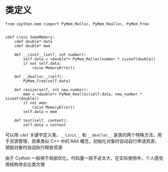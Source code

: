 # 类定义

```cython
from cpython.mem cimport PyMem_Malloc, PyMem_Realloc, PyMem_Free


cdef class SomeMemory:
    cdef double* data
    cdef double* mem

    def __cinit__(self, int number):
        self.data = <double*> PyMem_Malloc(number * sizeof(double))
        if not self.data:
            raise MemoryError()

    def __dealloc__(self):
        PyMem_Free(self.data)

    def resize(self, int new_number):
        mem = <double*> PyMem_Realloc(self.data, new_number * sizeof(double))
        if not mem:
            raise MemoryError()
        self.data = mem

    def test(self, content):
        self.data = content
```

可以用 `cdef` 关键字定义类，`__cinit__` 和 `__dealloc__` 是类的两个特殊方法，用于资源管理，效果类似 C++ 中的 RAII 概念，初始化对象时自动自行申请资源，
销毁对象时自动执行释放资源

由于 Cython 一般用于局部优化，代码量一般不会太大，在实际使用中，个人感觉用结构体会比类方便
